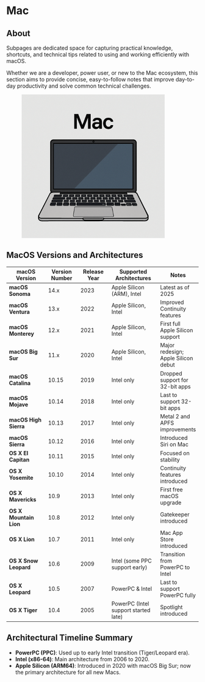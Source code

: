 # Mac

## About

Subpages are dedicated space for capturing practical knowledge, shortcuts, and technical tips related to using and working efficiently with macOS.

Whether we are a developer, power user, or new to the Mac ecosystem, this section aims to provide concise, easy-to-follow notes that improve day-to-day productivity and solve common technical challenges.

<figure><img src="../../.gitbook/assets/mac.png" alt="" width="375"><figcaption></figcaption></figure>

## **MacOS Versions and Architectures**

<table data-full-width="true"><thead><tr><th width="175.7603759765625">macOS Version</th><th width="149.58331298828125">Version Number</th><th width="135.439208984375">Release Year</th><th width="214.6041259765625">Supported Architectures</th><th>Notes</th></tr></thead><tbody><tr><td><strong>macOS Sonoma</strong></td><td>14.x</td><td>2023</td><td>Apple Silicon (ARM), Intel</td><td>Latest as of 2025</td></tr><tr><td><strong>macOS Ventura</strong></td><td>13.x</td><td>2022</td><td>Apple Silicon, Intel</td><td>Improved Continuity features</td></tr><tr><td><strong>macOS Monterey</strong></td><td>12.x</td><td>2021</td><td>Apple Silicon, Intel</td><td>First full Apple Silicon support</td></tr><tr><td><strong>macOS Big Sur</strong></td><td>11.x</td><td>2020</td><td>Apple Silicon, Intel</td><td>Major redesign; Apple Silicon debut</td></tr><tr><td><strong>macOS Catalina</strong></td><td>10.15</td><td>2019</td><td>Intel only</td><td>Dropped support for 32-bit apps</td></tr><tr><td><strong>macOS Mojave</strong></td><td>10.14</td><td>2018</td><td>Intel only</td><td>Last to support 32-bit apps</td></tr><tr><td><strong>macOS High Sierra</strong></td><td>10.13</td><td>2017</td><td>Intel only</td><td>Metal 2 and APFS improvements</td></tr><tr><td><strong>macOS Sierra</strong></td><td>10.12</td><td>2016</td><td>Intel only</td><td>Introduced Siri on Mac</td></tr><tr><td><strong>OS X El Capitan</strong></td><td>10.11</td><td>2015</td><td>Intel only</td><td>Focused on stability</td></tr><tr><td><strong>OS X Yosemite</strong></td><td>10.10</td><td>2014</td><td>Intel only</td><td>Continuity features introduced</td></tr><tr><td><strong>OS X Mavericks</strong></td><td>10.9</td><td>2013</td><td>Intel only</td><td>First free macOS upgrade</td></tr><tr><td><strong>OS X Mountain Lion</strong></td><td>10.8</td><td>2012</td><td>Intel only</td><td>Gatekeeper introduced</td></tr><tr><td><strong>OS X Lion</strong></td><td>10.7</td><td>2011</td><td>Intel only</td><td>Mac App Store introduced</td></tr><tr><td><strong>OS X Snow Leopard</strong></td><td>10.6</td><td>2009</td><td>Intel (some PPC support early)</td><td>Transition from PowerPC to Intel</td></tr><tr><td><strong>OS X Leopard</strong></td><td>10.5</td><td>2007</td><td>PowerPC &#x26; Intel</td><td>Last to support PowerPC fully</td></tr><tr><td><strong>OS X Tiger</strong></td><td>10.4</td><td>2005</td><td>PowerPC (Intel support started late)</td><td>Spotlight introduced</td></tr></tbody></table>

## **Architectural Timeline Summary**

* **PowerPC (PPC)**: Used up to early Intel transition (Tiger/Leopard era).
* **Intel (x86-64)**: Main architecture from 2006 to 2020.
* **Apple Silicon (ARM64)**: Introduced in 2020 with macOS Big Sur; now the primary architecture for all new Macs.
